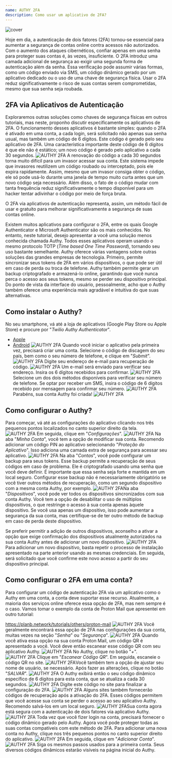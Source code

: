 ```yaml
---
name: AUTHY 2FA
description: Como usar um aplicativo de 2FA?
---
```

![cover](assets/cover.webp)

Hoje em dia, a autenticação de dois fatores (2FA) tornou-se essencial para aumentar a segurança de contas online contra acessos não autorizados. Com o aumento dos ataques cibernéticos, confiar apenas em uma senha para proteger suas contas é, às vezes, insuficiente. O 2FA introduz uma camada adicional de segurança ao exigir uma segunda forma de autenticação além da senha. Essa verificação pode assumir várias formas, como um código enviado via SMS, um código dinâmico gerado por um aplicativo dedicado ou o uso de uma chave de segurança física. Usar o 2FA reduz significativamente o risco de suas contas serem comprometidas, mesmo que sua senha seja roubada.

## 2FA via Aplicativos de Autenticação

Exploraremos outras soluções como chaves de segurança físicas em outros tutoriais, mas neste, proponho discutir especificamente os aplicativos de 2FA. O funcionamento desses aplicativos é bastante simples: quando o 2FA é ativado em uma conta, a cada login, será solicitado não apenas sua senha usual, mas também um código de 6 dígitos. Este código é gerado pelo seu aplicativo de 2FA. Uma característica importante deste código de 6 dígitos é que ele não é estático; um novo código é gerado pelo aplicativo a cada 30 segundos.
![AUTHY 2FA](assets/notext/01.webp)
A renovação do código a cada 30 segundos torna muito difícil para um invasor acessar sua conta. Este sistema impede que invasores reutilizem um código roubado ou interceptado, pois ele expira rapidamente. Assim, mesmo que um invasor consiga obter o código, ele só pode usá-lo durante uma janela de tempo muito curta antes que um novo código seja necessário. Além disso, o fato de o código mudar com tanta frequência reduz significativamente o tempo disponível para um hacker tentar adivinhar o código por meio de força bruta.

O 2FA via aplicativos de autenticação representa, assim, um método fácil de usar e gratuito para melhorar significativamente a segurança de suas contas online.

Existem muitos aplicativos para configurar o 2FA, entre os quais Google Authenticator e Microsoft Authenticator são os mais conhecidos. No entanto, neste tutorial, desejo apresentar a você uma solução menos conhecida chamada Authy. Todos esses aplicativos operam usando o mesmo protocolo TOTP (*Time based One Time Password*), tornando seu uso bastante semelhante.
Authy oferece várias vantagens sobre outras soluções das grandes empresas de tecnologia. Primeiro, permite sincronizar seus tokens de 2FA em vários dispositivos, o que pode ser útil em caso de perda ou troca de telefone. Authy também permite gerar um backup criptografado e armazená-lo online, garantindo que você nunca perca o acesso aos seus tokens, mesmo se perder seu dispositivo principal. Do ponto de vista da interface do usuário, pessoalmente, acho que o Authy também oferece uma experiência mais agradável e intuitiva do que suas alternativas.

## Como instalar o Authy?

No seu smartphone, vá até a loja de aplicativos (Google Play Store ou Apple Store) e procure por "*Twilio Authy Authenticator*".

- [Apple](https://apps.apple.com/us/app/twilio-authy/id494168017)
- [Android](https://play.google.com/store/apps/details?id=com.authy.authy)
![AUTHY 2FA](assets/notext/02.webp)
Quando você iniciar o aplicativo pela primeira vez, precisará criar uma conta. Selecione o código de discagem do seu país, bem como o seu número de telefone, e clique em "*Submit*".
![AUTHY 2FA](assets/notext/03.webp)
Digite seu endereço de e-mail para recuperação de código.
![AUTHY 2FA](assets/notext/04.webp)
Um e-mail será enviado para verificar seu endereço. Insira os 6 dígitos recebidos para confirmar. ![AUTHY 2FA](assets/notext/05.webp)
Selecione um dos dois métodos disponíveis para verificar seu número de telefone. Se optar por receber um SMS, insira o código de 6 dígitos recebido por mensagem para confirmar seu número.
![AUTHY 2FA](assets/notext/06.webp)
Parabéns, sua conta Authy foi criada!
![AUTHY 2FA](assets/notext/07.webp)
## Como configurar o Authy?

Para começar, vá até as configurações do aplicativo clicando nos três pequenos pontos localizados no canto superior direito da tela.
![AUTHY 2FA](assets/notext/08.webp)
Em seguida, clique em "*Configurações*".
![AUTHY 2FA](assets/notext/09.webp)
Na aba "*Minha Conta*", você tem a opção de modificar sua conta. Recomendo adicionar um código PIN ao aplicativo selecionando "*Proteção do Aplicativo*". Isso adiciona uma camada extra de segurança para acessar seu aplicativo.
![AUTHY 2FA](assets/notext/10.webp)
Na aba "*Contas*", você pode configurar um backup para seus tokens. Esse backup permite a recuperação de seus códigos em caso de problema. Ele é criptografado usando uma senha que você deve definir. É importante que essa senha seja forte e mantida em um local seguro. Configurar esse backup não é necessariamente obrigatório se você tiver outros métodos de recuperação, como um segundo dispositivo com a mesma conta Authy, por exemplo.
![AUTHY 2FA](assets/notext/11.webp)Na aba "*Dispositivos*", você pode ver todos os dispositivos sincronizados com sua conta Authy. Você tem a opção de desabilitar o uso de múltiplos dispositivos, o que restringe o acesso à sua conta apenas àquele dispositivo. Se você usa apenas um dispositivo, isso pode aumentar a segurança da sua conta, mas certifique-se de ter outro método de backup em caso de perda deste dispositivo.

Se preferir permitir a adição de outros dispositivos, aconselho a ativar a opção que exige confirmação dos dispositivos atualmente autorizados na sua conta Authy antes de adicionar um novo dispositivo.
![AUTHY 2FA](assets/notext/12.webp)
Para adicionar um novo dispositivo, basta repetir o processo de instalação apresentado na parte anterior usando as mesmas credenciais. Em seguida, será solicitado que você confirme este novo acesso a partir do seu dispositivo principal.

## Como configurar o 2FA em uma conta?

Para configurar um código de autenticação 2FA via um aplicativo como o Authy em uma conta, a conta deve suportar esse recurso. Atualmente, a maioria dos serviços online oferece essa opção de 2FA, mas nem sempre é o caso. Vamos tomar o exemplo da conta de Proton Mail que apresentei em outro tutorial:

https://planb.network/tutorials/others/proton-mail
![AUTHY 2FA](assets/notext/13.webp)
Você geralmente encontrará essa opção de 2FA nas configurações da sua conta, muitas vezes na seção "*Senha*" ou "*Segurança*".
![AUTHY 2FA](assets/notext/14.webp)
Quando você ativa essa opção na sua conta Proton Mail, um código QR é apresentado a você. Você deve então escanear esse código QR com seu aplicativo Authy.
![AUTHY 2FA](assets/notext/15.webp)
No Authy, clique no botão "*+*".
![AUTHY 2FA](assets/notext/16.webp)
Clique em "*Escanear Código QR*". Em seguida, escaneie o código QR no site.
![AUTHY 2FA](assets/notext/17.webp)Você também tem a opção de ajustar seu nome de usuário, se necessário. Após fazer as alterações, clique no botão "*SALVAR*".
![AUTHY 2FA](assets/notext/18.webp)
O Authy exibirá então o seu código dinâmico específico de 6 dígitos para esta conta, que se atualiza a cada 30 segundos.
![AUTHY 2FA](assets/notext/19.webp)
Digite este código no site para finalizar a configuração do 2FA.
![AUTHY 2FA](assets/notext/20.webp)
Alguns sites também fornecerão códigos de recuperação após a ativação do 2FA. Esses códigos permitem que você acesse sua conta se perder o acesso ao seu aplicativo Authy. Recomendo salvá-los em um local seguro.
![AUTHY 2FA](assets/notext/21.webp)Sua conta agora está segura com a autenticação de dois fatores via aplicativo Authy.
![AUTHY 2FA](assets/notext/22.webp)
Toda vez que você fizer login na conta, precisará fornecer o código dinâmico gerado pelo Authy. Agora você pode proteger todas as suas contas compatíveis com este método de 2FA. Para adicionar uma nova conta no Authy, clique nos três pequenos pontos no canto superior direito do aplicativo.
![AUTHY 2FA](assets/notext/23.webp)
Em seguida, clique em "*Adicionar Conta*".
![AUTHY 2FA](assets/notext/24.webp)
Siga os mesmos passos usados para a primeira conta. Seus diversos códigos dinâmicos estarão visíveis na página inicial do Authy.